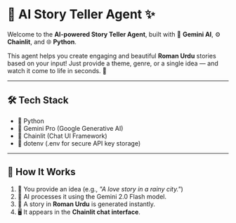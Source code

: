 # 🤖 AI Story Teller Agent ✨

Welcome to the **AI-powered Story Teller Agent**, built with 🧠 **Gemini AI**, ⚙️ **Chainlit**, and 🌐 **Python**.

This agent helps you create engaging and beautiful **Roman Urdu** stories based on your input! Just provide a theme, genre, or a single idea — and watch it come to life in seconds. 🚀

---

## 🛠️ Tech Stack

- 🐍 Python
- 🧪 Gemini Pro (Google Generative AI)
- 💬 Chainlit (Chat UI Framework)
- 🔐 dotenv (.env for secure API key storage)

---

## 🚀 How It Works

1. 🔑 You provide an idea (e.g., *"A love story in a rainy city."*)
2. 🤖 AI processes it using the Gemini 2.0 Flash model.
3. 📜 A story in **Roman Urdu** is generated instantly.
4. 🖥️ It appears in the **Chainlit chat interface**.




